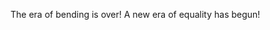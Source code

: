 The era of bending is over! A new era of equality has begun!

<img  src="https://64.media.tumblr.com/c1eb16d5220e37e0125ce85ab3ec124f/tumblr_nhbzci11l51r1w4gno1_500.gifv" alt="">

